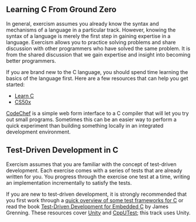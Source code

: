 ## Learning C From Ground Zero

In general, exercism assumes you already know the syntax and mechanisms
of a language in a particular track.  However, knowing the syntax of a
language is merely the first step in gaining expertise in a language.
Exercism allows you to practice solving problems and share discussion
with other programmers who have solved the same problem.  It is from
the shared discussion that we gain expertise and insight into becoming
better programmers.

If you are brand new to the C language, you should spend time learning
the basics of the language first.  Here are a few resources that can
help you get started:

* [Learn C](http://www.learn-c.org/)
* [CS50x](https://www.edx.org/course/introduction-computer-science-harvardx-cs50x)

[CodeChef](https://www.codechef.com/ide) is a simple web form
interface to a C compiler that will let you try out small programs.
Sometimes this can be an easier way to perform a quick experiment than
building something locally in an integrated development environment.

## Test-Driven Development in C

Exercism assumes that you are familiar with the concept of test-driven
development.  Each exercise comes with a series of tests that are already
written for you.  You progress through the exercise one test at a time,
writing an implementation incrementally to satisfy the tests.

If you are new to test-driven development, it is strongly recommended
that you first work through a [quick overview of some test frameworks for C](http://www.drdobbs.com/testing/unit-testing-in-c-tools-and-conventions/240156344?pgno=2)
or read the book [Test-Driven Development for Embedded C](https://pragprog.com/book/jgade/test-driven-development-for-embedded-c)
by James Grenning. These resources cover [Unity](http://www.throwtheswitch.org/unity/)
 and [CppUTest](http://cpputest.github.io/); this track uses Unity.
